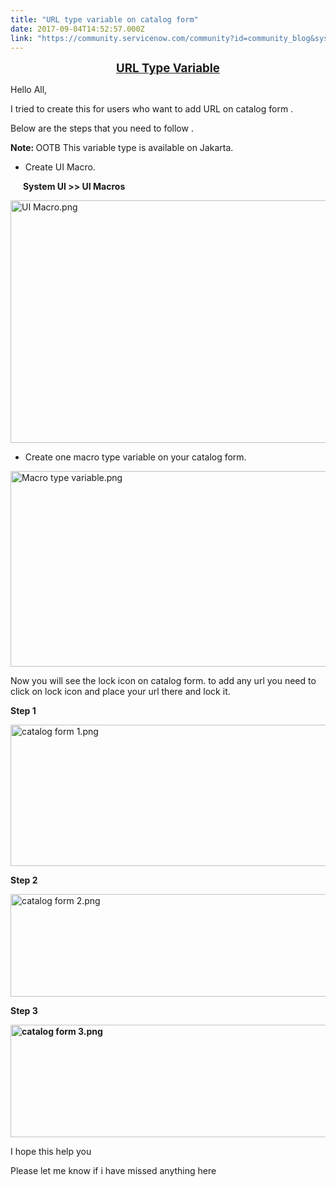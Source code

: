 ```yaml
---
title: "URL type variable on catalog form"
date: 2017-09-04T14:52:57.000Z
link: "https://community.servicenow.com/community?id=community_blog&sys_id=d94deee5dbd0dbc01dcaf3231f961980"
---
```

<p style="text-align: center;"><span style="text-decoration: underline;"><span style="font-size: 14pt;"><strong>URL Type </strong></span><span style="text-align: left; font-size: 18.6667px;"><strong>Variable</strong></span></span></p><p></p><p>Hello All,</p><p></p><p>I tried to create this for users who want to add URL on catalog form .</p><p>Below are the steps that you need to follow .</p><p></p><p><strong>Note: </strong>OOTB This variable type is available on Jakarta. </p><p></p><ul><li>Create UI Macro.</li></ul><p style="text-align: left;"><strong>       System UI &gt;&gt; UI Macros</strong></p><p><img  alt="UI Macro.png" class="image-1 jive-image" height="388" src="0312d08edb9417041dcaf3231f9619c5.iix" style="width: 843px; height: 387.508px;" width="843"/></p><p></p><ul><li>Create one macro type variable on your catalog form.</li></ul><p><img  alt="Macro type variable.png" class="image-2 jive-image" height="313" src="e26b6bb1db581fc068c1fb651f961936.iix" style="width: 848px; height: 313.213px;" width="848"/></p><p></p><p>Now you will see the lock icon on catalog form. to add any url you need to click on lock icon and place your url there and lock it. </p><p></p><p><strong> Step 1</strong></p><p><img  alt="catalog form 1.png" class="image-3 jive-image" height="226" src="6c945506db50d7041dcaf3231f961974.iix" style="width: 844px; height: 225.974px;" width="844"/></p><p><strong>Step 2</strong></p><p><img  alt="catalog form 2.png" class="image-4 jive-image" height="164" src="282ce406dbd4dfc068c1fb651f961933.iix" style="width: 838px; height: 163.545px;" width="838"/></p><p><strong>Step 3</strong></p><p></p><p><strong><img  alt="catalog form 3.png" class="image-5 jive-image" height="180" src="46ab8cc2db509fc068c1fb651f9619fc.iix" style="width: 846px; height: 180.116px;" width="846"/></strong></p><p></p><p>I hope this help you <span __jive_emoticon_name="happy" __jive_macro_name="emoticon" class="jive_emote jive_macro" data-renderedposition="1857.1875_133.296875_16_16" src="/8.0.4.21bdc7e/images/emoticons/happy.png"></span></p><p></p><p>Please let me know if i have missed anything here</p>